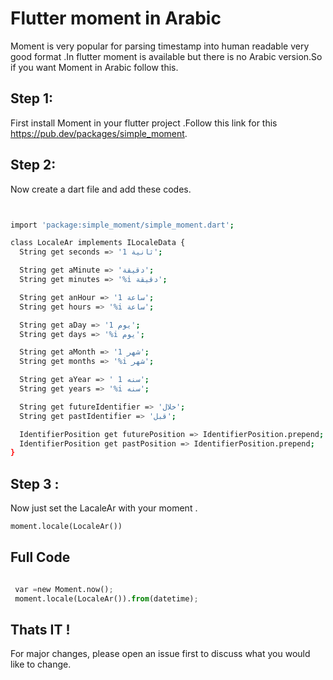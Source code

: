 # Flutter moment in Arabic

Moment is very popular for parsing timestamp into human readable very good format .In flutter moment is available but there is no Arabic version.So if you want Moment in Arabic follow this.

## Step 1:

First install Moment in your flutter project .Follow this link for this 
https://pub.dev/packages/simple_moment.


## Step 2:

Now create a dart file and add these codes.

```bash


import 'package:simple_moment/simple_moment.dart';

class LocaleAr implements ILocaleData {
  String get seconds => '1 ثانية';

  String get aMinute => 'دقيقة';
  String get minutes => '%i دقيقة';

  String get anHour => '1 ساعة';
  String get hours => '%i ساعة';

  String get aDay => '1 يوم';
  String get days => '%i يوم';

  String get aMonth => '1 شهر';
  String get months => '%i شهر';

  String get aYear => ' 1 سنه';
  String get years => '%i سنه';

  String get futureIdentifier => 'خلال';
  String get pastIdentifier => 'قبل';

  IdentifierPosition get futurePosition => IdentifierPosition.prepend;
  IdentifierPosition get pastPosition => IdentifierPosition.prepend;
}

```

## Step 3 :

Now just set the LacaleAr with your moment .

```python
moment.locale(LocaleAr())
```



## Full Code


```python

 var =new Moment.now(); 
 moment.locale(LocaleAr()).from(datetime);
```



## Thats IT !
For major changes, please open an issue first to discuss what you would like to change.
